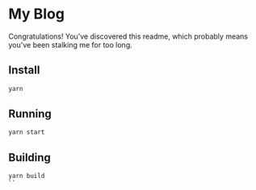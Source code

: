 # My Blog

Congratulations! You've discovered this readme, which probably means you've been stalking me for too long.


## Install

```sh
yarn
```

## Running

```sh
yarn start
```

## Building

```sh
yarn build
``